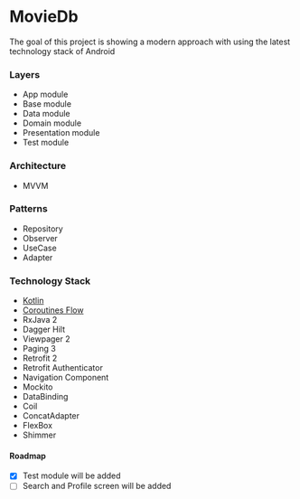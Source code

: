 # MovieDb

The goal of this project is showing a modern approach with using the latest technology stack of Android

### Layers

- App module
- Base module
- Data module
- Domain module
- Presentation module
- Test module

### Architecture

- MVVM

### Patterns

- Repository
- Observer
- UseCase
- Adapter

### Technology Stack

- [Kotlin](https://kotlinlang.org)
- [Coroutines Flow](https://kotlinlang.org/docs/reference/coroutines/flow.html)
- RxJava 2
- Dagger Hilt
- Viewpager 2
- Paging 3
- Retrofit 2
- Retrofit Authenticator
- Navigation Component
- Mockito
- DataBinding
- Coil
- ConcatAdapter
- FlexBox
- Shimmer

#### Roadmap

- [x] Test module will be added
- [ ] Search and Profile screen will be added 
